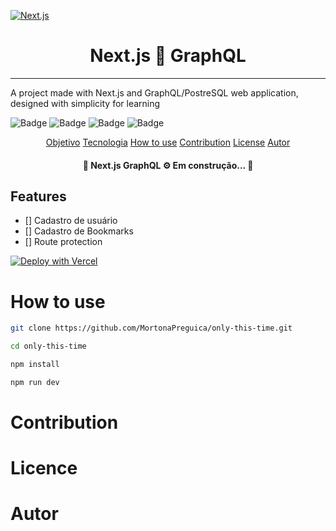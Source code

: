 [![Next.js](https://assets.zeit.co/image/upload/v1538361091/repositories/next-js/next-js.png)](https://nextjs.org)

<h1 align="center">Next.js 🤝 GraphQL</h1>

---

A project made with Next.js and GraphQL/PostreSQL web application, designed with simplicity for learning

![Badge](https://img.shields.io/static/v1?label=License&message=MIT&color=8dbb05&style=for-the-badge)
![Badge](https://img.shields.io/static/v1?label=npm&message=6.14.13&color=d8624c&style=flat)
![Badge](https://img.shields.io/static/v1?label=web&message=react&color=0f80c0&style=flat)
![Badge](https://img.shields.io/static/v1?label=npm&message=6.14.13&color=d8624c&style=flat)

<p align="center">
  <a href="#objetivo">Objetivo</a>
  <a href="#objetivo">Tecnologia</a>
  <a href="#objetivo">How to use</a>
  <a href="#objetivo">Contribution</a>
  <a href="#objetivo">License</a>
  <a href="#objetivo">Autor</a>
</p>

<h4 align="center">🚧 Next.js GraphQL ⚙ Em construção... 🚧</h4>

<h2>Features</h2>

- [] Cadastro de usuário
- [] Cadastro de Bookmarks
- [] Route protection


[![Deploy with Vercel](https://vercel.com/button)](https://vercel.com/new/git/external?repository-url=https://github.com/vercel/next.js/tree/canary/examples/with-mongodb&project-name=with-mongodb&repository-name=with-mongodb&env=MONGODB_URI,MONGODB_DB&envDescription=Required%20to%20connect%20the%20app%20with%20MongoDB)

<h1>How to use</h1>

```bash
git clone https://github.com/MortonaPreguica/only-this-time.git

cd only-this-time

npm install 

npm run dev
```
<h1>Contribution</h1>
<h1>Licence</h1>
<h1>Autor</h1>
